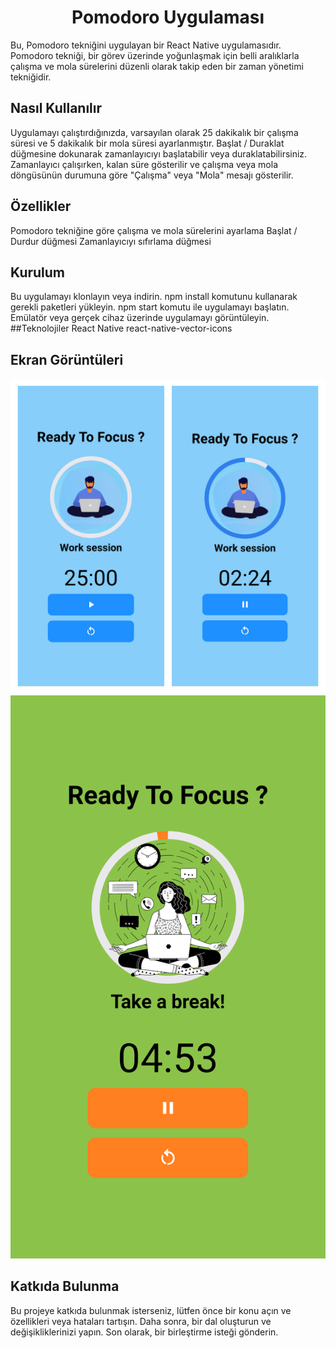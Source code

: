 
<h1 align="center">Pomodoro Uygulaması </h1>
Bu, Pomodoro tekniğini uygulayan bir React Native uygulamasıdır. Pomodoro tekniği, bir görev üzerinde yoğunlaşmak için belli aralıklarla çalışma ve mola sürelerini düzenli olarak takip eden bir zaman yönetimi tekniğidir.

## Nasıl Kullanılır

Uygulamayı çalıştırdığınızda, varsayılan olarak 25 dakikalık bir çalışma süresi ve 5 dakikalık bir mola süresi ayarlanmıştır. Başlat / Duraklat düğmesine dokunarak zamanlayıcıyı başlatabilir veya duraklatabilirsiniz. Zamanlayıcı çalışırken, kalan süre gösterilir ve çalışma veya mola döngüsünün durumuna göre "Çalışma" veya "Mola" mesajı gösterilir.

## Özellikler
Pomodoro tekniğine göre çalışma ve mola sürelerini ayarlama
Başlat / Durdur düğmesi
Zamanlayıcıyı sıfırlama düğmesi
## Kurulum
Bu uygulamayı klonlayın veya indirin.
npm install komutunu kullanarak gerekli paketleri yükleyin.
npm start komutu ile uygulamayı başlatın.
Emülatör veya gerçek cihaz üzerinde uygulamayı görüntüleyin.
##Teknolojiler
React Native
react-native-vector-icons


## Ekran Görüntüleri
![github](/src/assets/Pomodoro.jpg)
![github](/src/assets/Pomodoro2.jpg)




## Katkıda Bulunma
Bu projeye katkıda bulunmak isterseniz, lütfen önce bir konu açın ve özellikleri veya hataları tartışın. Daha sonra, bir dal oluşturun ve değişikliklerinizi yapın. Son olarak, bir birleştirme isteği gönderin.
